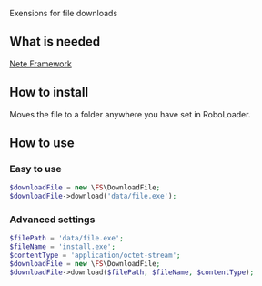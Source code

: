 Exensions for file downloads

## What is needed
[Nete Framework](http://nette.org/)


## How to install
Moves the file to a folder anywhere you have set in RoboLoader.


## How to use

### Easy to use
```php
$downloadFile = new \FS\DownloadFile;
$downloadFile->download('data/file.exe');
```

### Advanced settings
```php
$filePath = 'data/file.exe';
$fileName = 'install.exe';
$contentType = 'application/octet-stream';
$downloadFile = new \FS\DownloadFile;
$downloadFile->download($filePath, $fileName, $contentType);
```

